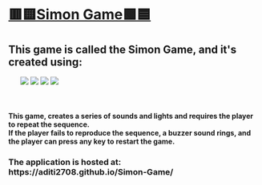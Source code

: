 <h1> <a href="https://aditi2708.github.io/Simon-Game/">🟥🟨Simon Game🟩🟦</a> </h1>
<h2> This game is called the Simon Game, and it's created using: </h2>
<ul>
  <img src="https://img.shields.io/badge/HTML5-E34F26?style=for-the-badge&logo=html5&logoColor=white" />
  <img src="https://img.shields.io/badge/CSS3-1572B6?style=for-the-badge&logo=css3&logoColor=white" />
  <img src="https://img.shields.io/badge/JavaScript-323330?style=for-the-badge&logo=javascript&logoColor=F7DF1E" />
  <img src="https://img.shields.io/badge/jQuery-0769AD?style=for-the-badge&logo=jquery&logoColor=white" />
</ul>
<br />
<h4> This game, creates a series of sounds and lights and requires the player to repeat the sequence.<br>If the player fails to reproduce the sequence, a buzzer sound rings, and the player can press any key to restart the game.</h4>
<h3> The application is hosted at: https://aditi2708.github.io/Simon-Game/</h3>
